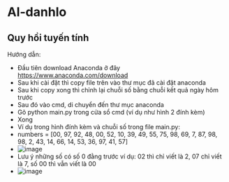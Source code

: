 # AI-danhlo
Quy hồi tuyến tính
---------
Hướng dẫn:
- Đầu tiên download Anaconda ở đây https://www.anaconda.com/download
- Sau khi cài đặt thì copy file trên vào thư mục đã cài đặt anaconda
- Sau khi copy xong thì chỉnh lại chuỗi số bằng chuỗi kết quả ngày hôm trước
- Sau đó vào cmd, di chuyển đến thư mục anaconda
- Gõ python main.py trong cửa sổ cmd (ví dụ như hình 2 đính kèm)
- Xong
- Ví dụ trong hình đính kèm và chuỗi số trong file main.py:
- numbers = [00, 97, 92, 48, 00, 52, 10, 39, 49, 55, 75, 98, 69, 7, 87, 98, 98, 2, 43, 14, 66, 14, 53, 36, 97, 41, 57]
- ![image](https://github.com/huyremy/AI-danhlo/assets/2125897/2759f222-1179-4f02-8dea-d1040c0a285e)
- Lưu ý những số có số 0 đằng trước ví dụ: 02 thì chỉ viết là 2, 07 chỉ viết là 7, số 00 thì vẫn viết là 00
- ![image](https://github.com/huyremy/AI-danhlo/assets/2125897/a205c3c9-9e87-405a-ae03-a8b37e284475)


